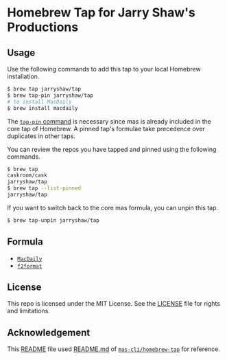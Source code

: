 # Homebrew Tap for Jarry Shaw's Productions

## Usage

Use the following commands to add this tap to your local Homebrew installation.

```bash
$ brew tap jarryshaw/tap
$ brew tap-pin jarryshaw/tap
# to install MacDaily
$ brew install macdaily
```

The [`tap-pin` command](https://docs.brew.sh/Taps#formula-duplicate-names)
is necessary since mas is already included in the core tap of Homebrew. A pinned tap's
formulae take precedence over duplicates in other taps.

You can review the repos you have tapped and pinned using the following commands.

```bash
$ brew tap
caskroom/cask
jarryshaw/tap
$ brew tap --list-pinned
jarryshaw/tap
```

If you want to switch back to the core mas formula, you can unpin this tap.

```bash
$ brew tap-unpin jarryshaw/tap
```

## Formula

- [`MacDaily`](https://github.com/JarryShaw/MacDaily#macdaily)
- [`f2format`](https://github.com/JarryShaw/f2format#f2format)

## License

This repo is licensed under the MIT License. See the [LICENSE](LICENSE) file for rights and limitations.

## Acknowledgement

This [README](README.md) file used [README.md](https://github.com/mas-cli/homebrew-tap/blob/master/README.md) of [`mas-cli/homebrew-tap`](https://github.com/mas-cli/homebrew-tap) for reference.
